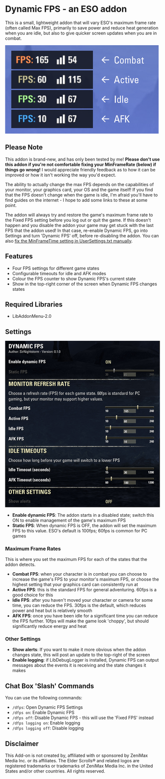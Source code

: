 # Dynamic FPS - an ESO addon #
This is a small, lightweight addon that will vary ESO's maximum frame rate (often called Max FPS), primarily to save power and reduce heat generation when you are idle, but also to give quicker screen updates when you are in combat.

![FPS displays](media/fps-counters.png)

## Please Note ##

This addon is brand-new, and has only been tested by me! **Please don't use this addon if you're not comfortable fixing your MinFrameRate (below) if things go wrong!** I would appreciate friendly feedback as to how it can be improved or how it isn't working the way you'd expect.

The ability to actually change the max FPS depends on the capabilities of your monitor, your graphics card, your OS and the game itself! If you find that the FPS doesn't change when the game is idle, I'm afraid you'll have to find guides on the internet - I hope to add some links to these at some point.

The addon will always try and restore the game's maximum frame rate to the Fixed FPS setting before you log out or quit the game. If this doesn't happen and you disable the addon your game may get stuck with the last FPS that the addon used! In that case, re-enable Dynamic FPS, go into Settings and turn 'Dynamic FPS' off, before re-disabling the addon. You can also [fix the MinFrameTime setting in UserSettings.txt manually](https://forums.elderscrollsonline.com/en/discussion/584759/frame-rate-cap-adjustment-how-to-limit-your-fps-from-being-too-high-updated).

## Features ##

- Four FPS settings for different game states
- Configurable timeouts for idle and AFK modes
- Colour the FPS counter to show Dynamic FPS's current state
- Show in the top-right corner of the screen when Dynamic FPS changes states

## Required Libraries ##

- LibAddonMenu-2.0

## Settings ##

![Settings](media/settings.jpg)

- **Enable dynamic FPS**: The addon starts in a disabled state; switch this ON to enable management of
the game's maximum FPS
- **Static FPS**: When dynamic FPS is OFF, the addon will set the maximum FPS to this value. ESO's default
is 100fps; 60fps is common for PC games

### Maximum Frame Rates ###

This is where you set the maximum FPS for each of the states that the addon detects.

- **Combat FPS**: when your character is in combat you can choose to increase the game's FPS to your
monitor's maximum FPS, or choose the highest setting that your graphics card can consistently run at
- **Active FPS**: this is the standard FPS for general adventuring. 60fps is a good choice for this
- **Idle FPS**: after you haven't moved your character or camera for some time, you can reduce the FPS.
30fps is the default, which reduces power and heat but is relatively smooth
- **AFK FPS**: once you have been idle for a significant time you can reduce the FPS further. 10fps
will make the game look 'choppy', but should significantly reduce energy and heat

### Other Settings ###

- **Show alerts**: If you want to make it more obvious when the addon changes state, this will post
an update to the top-right of the screen
- **Enable logging**: if LibDebugLogger is installed, Dynamic FPS can output messages about the events it is receiving and the state changes it makes

## Chat Box 'Slash' Commands ##

You can use the following commands:
- `/dfps`: Open Dynamic FPS Settings
- `/dfps on`: Enable Dynamic FPS
- `/dfps off`: Disable Dynamic FPS - this will use the 'Fixed FPS' instead
- `/dfps logging on`: Enable logging
- `/dfps logging off`: Disable logging

## Disclaimer ##

This Add-on is not created by, affiliated with or sponsored by ZeniMax Media Inc. or its affiliates.
The Elder Scrolls® and related logos are registered trademarks or trademarks of ZeniMax Media Inc.
in the United States and/or other countries. All rights reserved.
